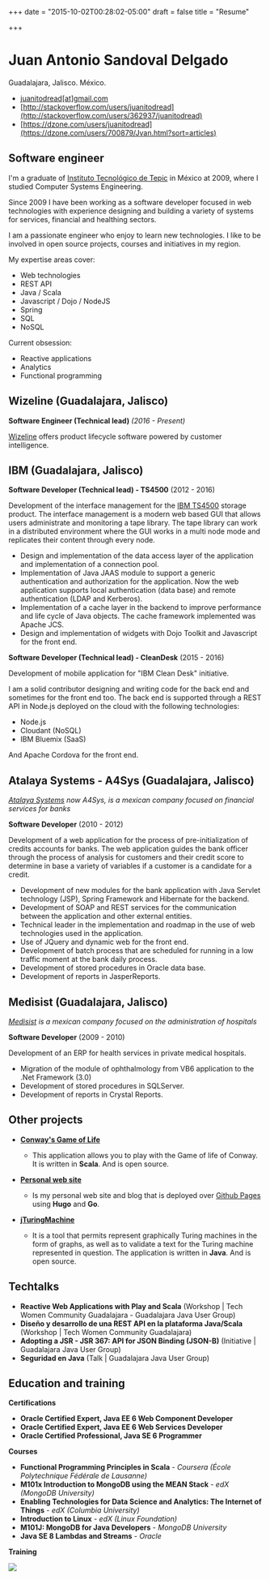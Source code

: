 +++
date = "2015-10-02T00:28:02-05:00"
draft = false
title = "Resume"

+++

# Juan Antonio Sandoval Delgado
Guadalajara, Jalisco. México.

- [juanitodread[at]gmail.com](mailto:juanitodread@gmail.com)
- [http://stackoverflow.com/users/juanitodread](http://stackoverflow.com/users/362937/juanitodread)
- [https://dzone.com/users/juanitodread](https://dzone.com/users/700879/Jvan.html?sort=articles)

## Software engineer

I'm a graduate of [Instituto Tecnológico de Tepic](http://www.ittepic.edu.mx/) in México at 2009, where I studied Computer Systems Engineering.

Since 2009 I have been working as a software developer focused in web technologies with experience designing and building a variety of systems for services, financial and healthing sectors.

I am a passionate engineer who enjoy to learn new technologies. I like to be involved in open source projects, courses and initiatives in my region.

My expertise areas cover:

* Web technologies
* REST API
* Java / Scala
* Javascript / Dojo / NodeJS
* Spring
* SQL
* NoSQL

Current obsession:

* Reactive applications
* Analytics
* Functional programming

## Wizeline (Guadalajara, Jalisco)

**Software Engineer (Technical lead)** *(2016 - Present)*

[Wizeline](https://www.wizeline.com/) offers product lifecycle software powered by customer intelligence. 

## IBM (Guadalajara, Jalisco)

**Software Developer (Technical lead) - TS4500** (2012 - 2016)

Development of the interface management for the [IBM TS4500](http://www-03.ibm.com/systems/storage/tape/ts4500/index.html) storage product. The interface management is a modern web based GUI that allows users administrate and monitoring a tape library. The tape library can work in a distributed environment where the GUI works in a multi node mode and replicates their content through every node.

* Design and implementation of the data access layer of the application and implementation of a connection pool.
* Implementation of Java JAAS module to support a generic authentication and authorization for the application. Now the web application supports local authentication (data base) and remote authentication (LDAP and Kerberos).
* Implementation of a cache layer in the backend to improve performance and life cycle of Java objects. The cache framework implemented was Apache JCS.
* Design and implementation of widgets with Dojo Toolkit and Javascript for the front end.  

**Software Developer (Technical lead) - CleanDesk** (2015 - 2016)

Development of mobile application for "IBM Clean Desk" initiative.

I am a solid contributor designing and writing code for the back end and sometimes for the front end too. The back end is supported through a REST API in Node.js deployed on the cloud with the following technologies:

* Node.js
* Cloudant (NoSQL)
* IBM Bluemix (SaaS)

And Apache Cordova for the front end.

## Atalaya Systems - A4Sys (Guadalajara, Jalisco)
*[Atalaya Systems](http://www.atalayasystems.com/) now A4Sys, is a mexican company focused on financial services for banks*

**Software Developer** (2010 - 2012)

Development of a web application for the process of pre-initialization of credits accounts for banks. The web application guides the bank officer through the process of analysis for customers and their credit score to determine in base a variety of variables if a customer is a candidate for a credit.  

* Development of new modules for the bank application with Java Servlet technology (JSP), Spring Framework and Hibernate for the backend.
* Development of SOAP and REST services for the communication between the application and other external entities.
* Technical leader in the implementation and roadmap in the use of web technologies used in the application.
* Use of JQuery and dynamic web for the front end.
* Development of batch process that are scheduled for running in a low traffic moment at the bank daily process.
* Development of stored procedures in Oracle data base.
* Development of reports in JasperReports.

## Medisist (Guadalajara, Jalisco)
*[Medisist](http://www.medisist.com.mx/) is a mexican company focused on the administration of hospitals*

**Software Developer** (2009 - 2010)

Development of an ERP for health services in private medical hospitals.

* Migration of the module of ophthalmology from VB6 application to the .Net Framework (3.0)
* Development of stored procedures in SQLServer.
* Development of reports in Crystal Reports.

## Other projects

* **[Conway's Game of Life](https://github.com/juanitodread/conway-game-of-life)**
  * This application allows you to play with the Game of life of Conway. It is written in **Scala**. And is open source.

* **[Personal web site](http://juanitodread.github.io)**
  * Is my personal web site and blog that is deployed over [Github Pages](https://pages.github.com) using **Hugo** and **Go**.

* **[jTuringMachine](https://github.com/juanitodread/jturingmachinele)**
  * It is a tool that permits represent graphically Turing machines in the form of graphs, as well as to validate a text for the Turing machine represented in question. The application is written in **Java**. And is open source.

## Techtalks
* **Reactive Web Applications with Play and Scala** (Workshop | Tech Women Community Guadalajara - Guadalajara Java User Group)
* **Diseño y desarrollo de una REST API en la plataforma Java/Scala** (Workshop | Tech Women Community Guadalajara)
* **Adopting a JSR - JSR 367: API for JSON Binding (JSON-B)** (Initiative | Guadalajara Java User Group)
* **Seguridad en Java** (Talk | Guadalajara Java User Group)

## Education and training

**Certifications**

* **Oracle Certified Expert, Java EE 6 Web Component Developer**
* **Oracle Certified Expert, Java EE 6 Web Services Developer**
* **Oracle Certified Professional, Java SE 6 Programmer**

**Courses**

* **Functional Programming Principles in Scala** - *Coursera (École Polytechnique Fédérale de Lausanne)*
* **M101x Introduction to MongoDB using the MEAN Stack** - *edX (MongoDB University)*
* **Enabling Technologies for Data Science and Analytics: The Internet of Things** - *edX (Columbia University)*
* **Introduction to Linux** - *edX (Linux Foundation)*
* **M101J: MongoDB for Java Developers** - *MongoDB University*
* **Java SE 8 Lambdas and Streams** - *Oracle*

**Training**

<img style="float: left;" src="https://projecteuler.net/profile/juanitodread.png">
